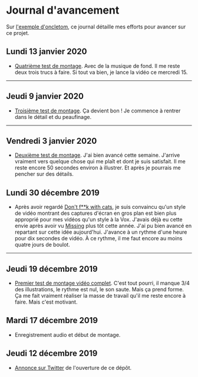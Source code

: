# Journal d'avancement

Sur [l'exemple d'oncletom](https://github.com/oncletom/nodebook/blob/v1/docs/JOURNAL.md), ce journal détaille mes efforts pour avancer sur ce projet.

## Lundi 13 janvier 2020

* [Quatrième test de montage](https://drive.google.com/open?id=1Zl_LcK4EVe85UBBj53g40jdZfAUcgepA). Avec de la musique de fond. Il me reste deux trois trucs à faire. Si tout va bien, je lance la vidéo ce mercredi 15.

---

## Jeudi 9 janvier 2020

* [Troisième test de montage](https://drive.google.com/file/d/1FTa9ryNagUh3sU-C6DfmaLcU_raGC102/view?usp=sharing). Ça devient bon ! Je commence à rentrer dans le détail et du peaufinage.

---
## Vendredi 3 janvier 2020

* [Deuxième test de montage](https://drive.google.com/file/d/1K9c-zpdhZcivsZ5SXD-QPzKAtoKdFEXE/view?usp=sharing). J'ai bien avancé cette semaine. J'arrive vraiment vers quelque chose qui me plaît et dont je suis satisfait. Il me reste encore 50 secondes environ à illustrer. Et après je pourrais me pencher sur des détails.

## Lundi 30 décembre 2019

* Après avoir regardé [Don't f\*\*k with cats](https://www.youtube.com/watch?v=x41SMm-9-i4), je suis convaincu qu'un style de vidéo montrant des captures d'écran en gros plan est bien plus approprié pour mes vidéos qu'un style à la Vox. J'avais déjà eu cette envie après avoir vu [Missing](https://www.youtube.com/watch?v=3Ro9ebQxEOY) plus tôt cette année. J'ai pu bien avancé en repartant sur cette idée aujourd'hui. J'avance à un rythme d'une heure pour dix secondes de vidéo. À ce rythme, il me faut encore au moins quatre jours de boulot.
---

## Jeudi 19 décembre 2019

* [Premier test de montage vidéo complet](https://drive.google.com/file/d/1QOXRxZhquoXgxe0L32XafAdz4FcDVOAW/view?usp=sharing). C'est tout pourri, il manque 3/4 des illustrations, le rythme est nul, le son saute. Mais ça prend forme. Ça me fait vraiment réaliser la masse de travail qu'il me reste encore à faire. Mais c'est motivant.

## Mardi 17 décembre 2019

* Enregistrement audio et début de montage.

## Jeudi 12 décembre 2019

* [Annonce sur Twitter](https://twitter.com/HTeuMeuLeu/status/1205086309720698881) de l'ouverture de ce dépôt.
